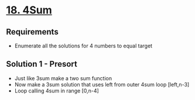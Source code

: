 # [18. 4Sum](https://leetcode.com/problems/4sum/)

## Requirements

- Enumerate all the solutions for 4 numbers to equal target

## Solution 1 - Presort

- Just like 3sum make a two sum function
- Now make a 3sum solution that uses left from outer 4sum loop [left,n-3]
- Loop calling 4sum in range [0,n-4]
